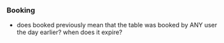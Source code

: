 ### Booking
- does booked previously mean that the table was booked by ANY user the day earlier? when does it expire?

